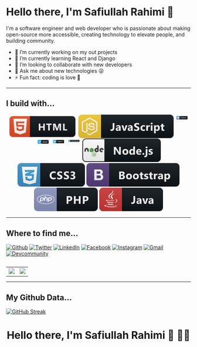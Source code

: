 <!-- <h1 align='center'> Hello there, I'm Safiullah Rahimi 👋 👨‍💻 </h1> -->
# Hello there, I'm <a href = "https://github.com/Safi-4025" style="text-decoration: none; align='center'"> Safiullah Rahimi </a>👋

I'm a software engineer and web developer who is passionate about making open-source more accessible, creating technology to elevate people, and building community.
    
 - 🔭 I’m currently working on my out projects
 - 🌱 I’m currently learning React and Django
 - 👯 I’m looking to collaborate with new developers
 - 💬 Ask me about new technologies 😜
 - ⚡ Fun fact: coding is love 🥰
 <hr>

## I build with...
<p align="center">
  <!-- For more icons please follow  https://github.com/MikeCodesDotNET/ColoredBadges -->
  <img src="https://raw.githubusercontent.com/8bithemant/8bithemant/master/svg/dev/languages/html.svg" alt="html" style="vertical-align:top; margin:4px; width:180px;">
  <img src="https://raw.githubusercontent.com/8bithemant/8bithemant/master/svg/dev/languages/js.svg" alt="js" style="vertical-align:top; ">
  <img src="https://raw.githubusercontent.com/8bithemant/8bithemant/master/svg/dev/languages/python.svg" alt="python" style="vertical-align:top; margin:4px; width:30px;">
<!--   <img src="./includes/java.svg" alt="java" style="vertical-align:top; margin:4px; width:30px;"> -->
<!--   <img src="./includes/css.svg" alt="css" style="vertical-align:top; margin:4px; width:30px;"> -->
  <img src="https://raw.githubusercontent.com/8bithemant/8bithemant/master/svg/dev/frameworks/react.svg" alt="react" style="vertical-align:top; margin:4px; width:30px;">
<!-- <img src="./includes/bootstrap.svg" alt="bootsrap" style="vertical-align:top; margin:4px; width:30px;"> -->
   <img src="https://github.com/MikeCodesDotNET/ColoredBadges/blob/master/svg/dev/tools/docker.svg" alt="docker" style="vertical-align:top; margin:4px; width:30px;">
   <img src="https://github.com/MikeCodesDotNET/ColoredBadges/blob/master/svg/dev/tools/visualstudio_code.svg" alt="visualstudio_code" style="vertical-align:top; margin:4px; width:30px;">
  <img src=https://raw.githubusercontent.com/MikeCodesDotNET/ColoredBadges/master/svg/dev/frameworks/nodejs.svg>
    <img src=https://raw.githubusercontent.com/MikeCodesDotNET/ColoredBadges/master/svg/dev/languages/css3.svg>
    <img src=https://raw.githubusercontent.com/MikeCodesDotNET/ColoredBadges/master/svg/dev/frameworks/bootstrap.svg>
    <img src=https://raw.githubusercontent.com/MikeCodesDotNET/ColoredBadges/master/svg/dev/languages/php.svg>
    <img src=https://raw.githubusercontent.com/MikeCodesDotNET/ColoredBadges/master/svg/dev/languages/java.svg>
    </p>
    <hr>
    
  ## Where to find me...

[![Github](https://img.shields.io/badge/GitHub-%2312100E.svg?&style=for-the-badge&logo=Github&logoColor=white)](https://github.com/safi-4025)
[![Twitter](https://img.shields.io/badge/twitter-%231DA1F2.svg?&style=for-the-badge&logo=twitter&logoColor=white)]()
[![LinkedIn](https://img.shields.io/badge/linkedin-%230077B5.svg?&style=for-the-badge&logo=linkedin&logoColor=white)]()
[![Facebook](https://img.shields.io/badge/facebook-%230077B5.svg?&style=for-the-badge&logo=facebook&logoColor=white)]()
[![Instagram](https://img.shields.io/badge/instagram-%230077c6.svg?&style=for-the-badge&logo=instagram&logoColor=white)]()
[![Gmail](https://img.shields.io/badge/gmail-%230077B5.svg?&style=for-the-badge&logo=gmail&logoColor=white)]()
[![Devcommunity](https://img.shields.io/badge/Devcommunity-%230077B5.svg?&style=for-the-badge&logo=Devcommunity&logoColor=white)]()
<table>
   
   <table width="100%" >
       <tr>
       <td>
         <img height="180em" src="https://github-readme-stats.vercel.app/api?username=safi-4025&show_icons=true&hide_border=true&theme=tokyonight&bg_color=0,52fa5a21,4dfcff21,c64dff21" />
      </td>
      <td>
         <img height="180em" src="https://github-readme-stats.vercel.app/api/top-langs/?username=safi-4025&show_icons=true&hide_border=true&layout=compact&langs_count=8&bg_color=0,52fa5a21,4dfcff21,c64dff21&theme=tokyonight" />      
      </td>
      </tr>
      </table>
      <hr>
    
  ## My Github Data...
[![GitHub Streak](https://github-readme-streak-stats.herokuapp.com/?user=safi-4025&theme=buefy-dark)](https://git.io/streak-stats)
<h1 align='center'> Hello there, I'm Safiullah Rahimi 👋 👨‍💻 </h1>
    

    
   


   
    
    
  
